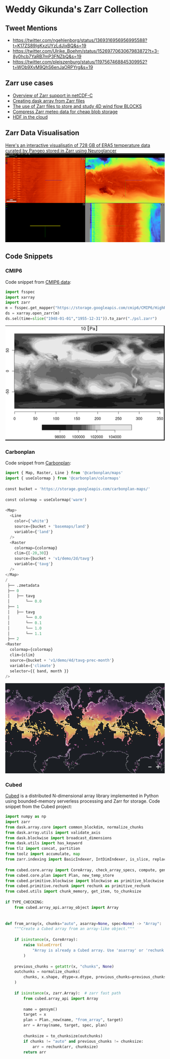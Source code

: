 # Weddy Gikunda's Zarr Collection

## Tweet Mentions

- https://twitter.com/ngehlenborg/status/1369316956956995588?t=K17ZS89IgKxzUYzLdJixBQ&s=19
- https://twitter.com/Ulrike_Boehm/status/1526977063067983872?t=3-8y0hcb7YaRB7mP3FNZbQ&s=19
- https://twitter.com/pleiszenburg/status/1197567468845309952?t=WOb9XvM9QhS6enJaORPYrg&s=19

## Zarr use cases

- [Overview of Zarr support in netCDF-C](https://www.unidata.ucar.edu/blogs/developer/en/entry/overview-of-zarr-support-in)
- [Creating dask array from Zarr files](https://www.coiled.io/blog/creating-dask-array-from-zarr)
- [The use of Zarr files to store and study 4D wind flow BLOCKS](https://vortexfdc.com/zarr-the-new-format-to-store-and-study-4d-wind-flow-blocks/)
- [Compress Zarr meteo data for cheap blob storage](https://the-fonz.gitlab.io/posts/compress-zarr-meteo/)
- [HDF in the cloud](https://matthewrocklin.com/blog/work/2018/02/06/hdf-in-the-cloud)

## Zarr Data Visualisation

[Here's an interactive visualisatin of 728 GB of ERA5 temperature data curated
by Pangeo stored in Zarr using
Neuroglancer](http://neuroglancer-demo.appspot.com/#!%7B%22dimensions%22:%7B%22d0%22:%5B1%2C%22%22%5D%2C%22d1%22:%5B1%2C%22%22%5D%2C%22d2%22:%5B1%2C%22%22%5D%7D%2C%22position%22:%5B175320.5%2C360.5%2C720.5%5D%2C%22crossSectionOrientation%22:%5B-0.5%2C-0.5%2C-0.5%2C0.5%5D%2C%22crossSectionScale%22:1%2C%22projectionScale%22:524288%2C%22layers%22:%5B%7B%22type%22:%22image%22%2C%22source%22:%7B%22url%22:%22zarr://gs://pangeo-era5/reanalysis/spatial-analysis/t2m%22%2C%22subsources%22:%7B%22default%22:true%2C%22bounds%22:true%7D%2C%22enableDefaultSubsources%22:false%7D%2C%22tab%22:%22source%22%2C%22shader%22:%22#uicontrol%20float%20minValue%20slider%28min=200.0%2C%20max=350.0%2C%20default=200.0%29%5Cn#uicontrol%20float%20maxValue%20slider%28min=200.0%2C%20max=350.0%2C%20default=320.0%29%5Cn%5Cnvec3%20colormapTurbo%28float%20x%29%20%7B%5Cn%20%20vec3%20result%3B%5Cn%20%20x%20=%20clamp%28x%2C%200.0%2C%201.0%29%3B%5Cn%20%20result.r%20=%200.24+x%2A%28-3.45+x%2A%2899.45+x%2A%28-877.16+x%2A%283444.49+x%2A%28-6981.22+x%2A%287681.98+x%2A%28-4381.31+x%2A1017.48%29%29%29%29%29%29%29%3B%5Cn%20%20result.g%20=%200.06+x%2A%283.34+x%2A%28-10.53+x%2A%2879.3+x%2A%28-311.43+x%2A%28637.65+x%2A%28-752.42+x%2A%28482.1+x%2A-128.07%29%29%29%29%29%29%29%3B%5Cn%20%20result.b%20=%200.21+x%2A%288.3+x%2A%28-34.61+x%2A%28173.05+x%2A%28-970.18+x%2A%282775.48+x%2A%28-3940.03+x%2A%282719.41+x%2A-731.65%29%29%29%29%29%29%29%3B%5Cn%20%20return%20clamp%28result%2C%200.0%2C%201.0%29%3B%5Cn%7D%5Cn%5Cnvoid%20main%28%29%20%7B%5Cn%20%20float%20scale_factor%20=%200.0016946343655403098%3B%5Cn%20%20float%20add_offset%20=%20265.9707255587938%3B%5Cn%20%20float%20x%20=%20scale_factor%20%2A%20float%28toRaw%28getDataValue%28%29%29%29%20+%20add_offset%3B%5Cn%20%20float%20v%20=%20%28x%20-%20minValue%29%20/%20%28maxValue%20-%20minValue%29%3B%5Cn%20%20emitRGB%28colormapTurbo%28v%29%29%3B%5Cn%7D%5Cn%22%2C%22shaderControls%22:%7B%22minValue%22:237.5%2C%22maxValue%22:308%7D%2C%22name%22:%22t2m%22%7D%5D%2C%22selectedLayer%22:%7B%22size%22:290%2C%22visible%22:true%2C%22layer%22:%22t2m%22%7D%2C%22layout%22:%224panel%22%7D)
![screenshot](/_data/caviere/images/screenshot_1.png)

## Code Snippets

### CMIP6

Code snippet from
[CMIP6 data](https://www.r-bloggers.com/2022/09/reading-zarr-files-with-r-package-stars/):

```python
import fsspec
import xarray
import zarr
m = fsspec.get_mapper("https://storage.googleapis.com/cmip6/CMIP6/HighResMIP/CMCC/CMCC-CM2-HR4/highresSST-present/r1i1p1f1/6hrPlev/psl/gn/v20170706")
ds = xarray.open_zarr(m)
ds.sel(time=slice("1948-01-01","1955-12-31")).to_zarr("./psl.zarr")
```

![screenshot](/_data/caviere/images/screenshot_2.png)

### Carbonplan

Code snippet from
[Carbonplan](https://carbonplan.org/blog/maps-library-release):

```python
import { Map, Raster, Line } from '@carbonplan/maps'
import { useColormap } from '@carbonplan/colormaps'

const bucket = 'https://storage.googleapis.com/carbonplan-maps/'

const colormap = useColormap('warm')

<Map>
  <Line
    color={'white'}
    source={bucket + 'basemaps/land'}
    variable={'land'}
  />
  <Raster
    colormap={colormap}
    clim={[-20,30]}
    source={bucket + 'v1/demo/2d/tavg'}
    variable={'​​tavg'}
  />
</Map>
/
 ├── .zmetadata
 ├── 0
 │   ├── tavg
 │       └── 0.0
 ├── 1
 │   ├── tavg
 │       └── 0.0
 │       └── 0.1
 │       └── 1.0
 │       └── 1.1
 ├── 2
<Raster
  colormap={colormap}
  clim={clim}
  source={bucket + 'v1/demo/4d/tavg-prec-month'}
  variable={'climate'}
  selector={{ band, month }}
/>
```

![screenshot](/_data/caviere/images/screenshot_3.png)

### Cubed

[Cubed](https://github.com/tomwhite/cubed) is a distributed N-dimensional array
library implemented in Python using bounded-memory serverless processing and
Zarr for storage. Code snippet from the Cubed project:

```python
import numpy as np
import zarr
from dask.array.core import common_blockdim, normalize_chunks
from dask.array.utils import validate_axis
from dask.blockwise import broadcast_dimensions
from dask.utils import has_keyword
from tlz import concat, partition
from toolz import accumulate, map
from zarr.indexing import BasicIndexer, IntDimIndexer, is_slice, replace_ellipsis

from cubed.core.array import CoreArray, check_array_specs, compute, gensym
from cubed.core.plan import Plan, new_temp_store
from cubed.primitive.blockwise import blockwise as primitive_blockwise
from cubed.primitive.rechunk import rechunk as primitive_rechunk
from cubed.utils import chunk_memory, get_item, to_chunksize

if TYPE_CHECKING:
    from cubed.array_api.array_object import Array


def from_array(x, chunks="auto", asarray=None, spec=None) -> "Array":
    """Create a Cubed array from an array-like object."""

    if isinstance(x, CoreArray):
        raise ValueError(
            "Array is already a Cubed array. Use 'asarray' or 'rechunk' instead."
        )

    previous_chunks = getattr(x, "chunks", None)
    outchunks = normalize_chunks(
        chunks, x.shape, dtype=x.dtype, previous_chunks=previous_chunks
    )

    if isinstance(x, zarr.Array):  # zarr fast path
        from cubed.array_api import Array

        name = gensym()
        target = x
        plan = Plan._new(name, "from_array", target)
        arr = Array(name, target, spec, plan)

        chunksize = to_chunksize(outchunks)
        if chunks != "auto" and previous_chunks != chunksize:
            arr = rechunk(arr, chunksize)
        return arr
```
